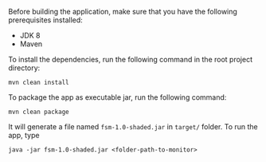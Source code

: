 Before building the application, make sure that you have the following prerequisites installed:

* JDK 8
* Maven

To install the dependencies, run the following command in the root project directory:

    mvn clean install

To package the app as executable jar, run the following command:

    mvn clean package

It will generate a file named `fsm-1.0-shaded.jar` in `target/` folder. To run the app, type

    java -jar fsm-1.0-shaded.jar <folder-path-to-monitor>